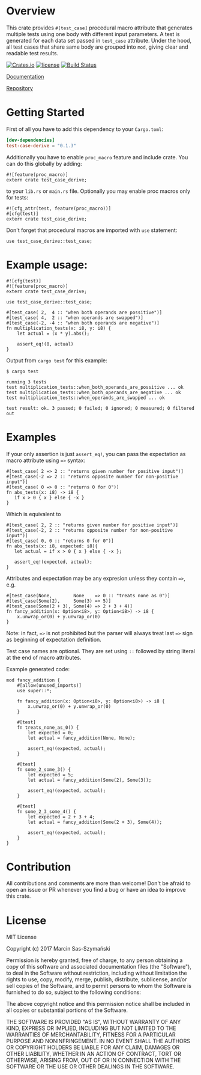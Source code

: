 # Overview
This crate provides `#[test_case]` procedural macro attribute that generates multiple tests using one body with different input parameters.
A test is generated for each data set passed in `test_case` attribute.
Under the hood, all test cases that share same body are grouped into `mod`, giving clear and readable test results.

[![Crates.io](https://img.shields.io/crates/v/test-case-derive.svg)](https://crates.io/crates/test-case-derive)
[![license](http://img.shields.io/badge/license-MIT-blue.svg)](https://github.com/kbknapp/clap-rs/blob/master/LICENSE-MIT)
[![Build Status](https://travis-ci.org/synek317/test-case-derive.svg?branch=master)](https://travis-ci.org/synek317/test-case-derive)

[Documentation](https://docs.rs/test-case-derive/)

[Repository](https://github.com/synek317/test-case-derive)

# Getting Started

First of all you have to add this dependency to your `Cargo.toml`:

```toml
[dev-dependencies]
test-case-derive = "0.1.3"
```

Additionally you have to enable `proc_macro` feature and include crate. You can do this globally by adding:

```
#![feature(proc_macro)]
extern crate test_case_derive;
```

to your `lib.rs` or `main.rs` file. Optionally you may enable proc macros only for tests:

```
#![cfg_attr(test, feature(proc_macro))]
#[cfg(test)]
extern crate test_case_derive;
```

Don't forget that procedural macros are imported with `use` statement:

```
use test_case_derive::test_case;
```

# Example usage:

```
#![cfg(test)]
#![feature(proc_macro)]
extern crate test_case_derive;

use test_case_derive::test_case;

#[test_case( 2,  4 :: "when both operands are possitive")]
#[test_case( 4,  2 :: "when operands are swapped")]
#[test_case(-2, -4 :: "when both operands are negative")]
fn multiplication_tests(x: i8, y: i8) {
    let actual = (x * y).abs();

    assert_eq!(8, actual)
}
```

Output from `cargo test` for this example:

```
$ cargo test

running 3 tests
test multiplication_tests::when_both_operands_are_possitive ... ok
test multiplication_tests::when_both_operands_are_negative ... ok
test multiplication_tests::when_operands_are_swapped ... ok

test result: ok. 3 passed; 0 failed; 0 ignored; 0 measured; 0 filtered out
```

# Examples

If your only assertion is just `assert_eq!`, you can pass the expectation as macro attribute using `=>` syntax:

```
#[test_case( 2 => 2 :: "returns given number for positive input")]
#[test_case(-2 => 2 :: "returns opposite number for non-positive input")]
#[test_case( 0 => 0 :: "returns 0 for 0")]
fn abs_tests(x: i8) -> i8 {
   if x > 0 { x } else { -x }
}
```

Which is equivalent to 

```
#[test_case( 2, 2 :: "returns given number for positive input")]
#[test_case(-2, 2 :: "returns opposite number for non-positive input")]
#[test_case( 0, 0 :: "returns 0 for 0")]
fn abs_tests(x: i8, expected: i8){
   let actual = if x > 0 { x } else { -x };

   assert_eq!(expected, actual);
}
```

Attributes and expectation may be any expresion unless they contain `=>`, e.g.

```
#[test_case(None,        None    => 0 :: "treats none as 0")]
#[test_case(Some(2),     Some(3) => 5)]
#[test_case(Some(2 + 3), Some(4) => 2 + 3 + 4)]
fn fancy_addition(x: Option<i8>, y: Option<i8>) -> i8 {
    x.unwrap_or(0) + y.unwrap_or(0)
}
```

Note: in fact, `=>` is not prohibited but the parser will always treat last `=>` sign as beginning of expectation definition.

Test case names are optional. They are set using `::` followed by string literal at the end of macro attributes.

Example generated code:

```
mod fancy_addition {
    #[allow(unused_imports)]
    use super::*;

    fn fancy_addition(x: Option<i8>, y: Option<i8>) -> i8 {
        x.unwrap_or(0) + y.unwrap_or(0)
    }

    #[test]
    fn treats_none_as_0() {
        let expected = 0;
        let actual = fancy_addition(None, None);

        assert_eq!(expected, actual);
    }

    #[test]
    fn some_2_some_3() {
        let expected = 5;
        let actual = fancy_addition(Some(2), Some(3));
        
        assert_eq!(expected, actual);
    }

    #[test]
    fn some_2_3_some_4() {
        let expected = 2 + 3 + 4;
        let actual = fancy_addition(Some(2 + 3), Some(4));

        assert_eq!(expected, actual);
    }
}
```

# Contribution

All contributions and comments are more than welcome! Don't be afraid to open an issue or PR whenever you find a bug or have an idea to improve this crate.

# License

MIT License

Copyright (c) 2017 Marcin Sas-Szymański

Permission is hereby granted, free of charge, to any person obtaining a copy
of this software and associated documentation files (the "Software"), to deal
in the Software without restriction, including without limitation the rights
to use, copy, modify, merge, publish, distribute, sublicense, and/or sell
copies of the Software, and to permit persons to whom the Software is
furnished to do so, subject to the following conditions:

The above copyright notice and this permission notice shall be included in all
copies or substantial portions of the Software.

THE SOFTWARE IS PROVIDED "AS IS", WITHOUT WARRANTY OF ANY KIND, EXPRESS OR
IMPLIED, INCLUDING BUT NOT LIMITED TO THE WARRANTIES OF MERCHANTABILITY,
FITNESS FOR A PARTICULAR PURPOSE AND NONINFRINGEMENT. IN NO EVENT SHALL THE
AUTHORS OR COPYRIGHT HOLDERS BE LIABLE FOR ANY CLAIM, DAMAGES OR OTHER
LIABILITY, WHETHER IN AN ACTION OF CONTRACT, TORT OR OTHERWISE, ARISING FROM,
OUT OF OR IN CONNECTION WITH THE SOFTWARE OR THE USE OR OTHER DEALINGS IN THE
SOFTWARE.